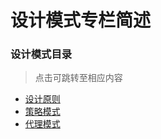 # 设计模式专栏简述

### 设计模式目录

> 点击可跳转至相应内容

* [设计原则](./docs/design_mode/设计原则.md)
* [策略模式](./docs/design_mode/策略模式.md)
* [代理模式](./docs/design_mode/代理模式.md)